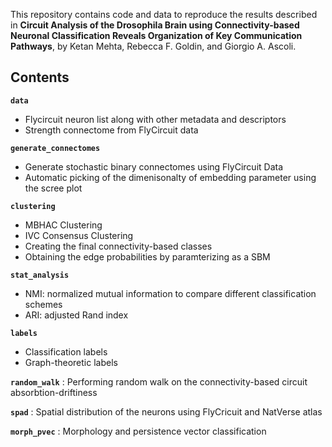 This repository contains code and data to reproduce the results described in **Circuit Analysis of the Drosophila Brain using Connectivity-based Neuronal Classification Reveals Organization of Key Communication Pathways**, by Ketan Mehta, Rebecca F. Goldin, and Giorgio A. Ascoli.

## Contents

**`data`**
  - Flycircuit neuron list along with other metadata and descriptors
  - Strength connectome from FlyCircuit data

**`generate_connectomes`**
  - Generate stochastic binary connectomes using FlyCircuit Data
  - Automatic picking of the dimenisonalty of embedding parameter using the scree plot

**`clustering`**
  - MBHAC Clustering
  - IVC Consensus Clustering
  - Creating the final connectivity-based classes
  - Obtaining the edge probabilities by paramterizing as a SBM 

**`stat_analysis`**
  - NMI: normalized mutual information to compare different classification schemes
  - ARI: adjusted Rand index 

**`labels`**
  - Classification labels
  - Graph-theoretic labels

**`random_walk`** : Performing random walk on the connectivity-based circuit absorbtion-driftiness

**`spad`** : Spatial distribution of the neurons using FlyCricuit and NatVerse atlas

**`morph_pvec`** : Morphology and persistence vector classification
